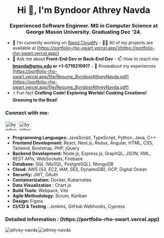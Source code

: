 
<h1 align="center">Hi 👋, I'm Byndoor Athrey Navda</h1>
<h3 align="center">
  Experienced Software Engineer. MS in Computer Science at George Mason
  University. Graduating Dec '24.
</h3>

- 🔭 I’m currently working on [Rapid Cloudify](http://rapidcloudify.com/) - 👨‍💻
All of my projects are available at
[https://portfolio-rho-swart.vercel.app/](https://portfolio-rho-swart.vercel.app/)
- 💬 Ask me about **Front-End Dev or Back-End Dev** - 📫 How to reach me
**bnavda@gmu.edu or +1-5719210917** - 📄 Knowabout my experiences
[https://portfolio-rho-swart.vercel.app/file/Resume_ByndoorAthreyNavda.pdf](https://portfolio-rho-swart.vercel.app/file/Resume_ByndoorAthreyNavda.pdf)
- ⚡ Fun fact **Crafting Code! Exploring Worlds! Cooking Creations! Grooving to
the Beat!**

<h3 align="left">Connect with me:</h3>
<p align="left">
  <a
    href="https://linkedin.com/in/byndoor-athrey-navda-5068a0130/"
    target="blank"
    ><img
      align="center"
      src="https://raw.githubusercontent.com/rahuldkjain/github-profile-readme-generator/master/src/images/icons/Social/linked-in-alt.svg"
      alt="byndoor-athrey-navda-5068a0130/"
      height="30"
      width="40"
  /></a>
   <a
    href="https://leetcode.com/u/athrey-navda/"
    target="blank"
    ><img
      align="center"
      src="https://assets.leetcode.com/static_assets/public/images/LeetCode_Sharing.png"
      alt="byndoor-athrey-navda"
      height="30"
      width="40"
  /></a>
</p>

- **Programming Languages:** JavaScript, TypeScript, Python, Java, C++
- **Frontend Development:** React, Next.js, Redux, Angular, HTML, CSS, Tailwind, Bootstrap, PHP, jQuery
- **Backend Development:** Node.js, Express.js, GraphQL, JSON, XML, REST APIs, WebSockets, Firebase
- **Database:** SQL (MySQL, PostgreSQL), MongoDB
- **Cloud:** AWS (S3, EC2, IAM, SES, DynamoDB), GCP, Digital Ocean
- **Security:** JWT, OAuth 
- **Containerization:** Docker, Kubernetes
- **Data Visualization** : Chart.js
- **Build Tools**: Webpack, Vite
- **Agile Methodology**: Scrum, Kanban
- **Design:** Figma
- **CI/CD & Testing** : Jenkins, GitHub Webhooks, Cypress

<h3> Detailed information : (https://portfolio-rho-swart.vercel.app)</h3>
<p>
  <img
    align="left"
    src="https://github-readme-stats.vercel.app/api/top-langs?username=athrey-navda&show_icons=true&locale=en&layout=compact"
    alt="athrey-navda"
  />
</p>

<p>
  <img
    align="center"
    src="https://github-readme-streak-stats.herokuapp.com/?user=athrey-navda&"
    alt="athrey-navda"
  />
</p>
